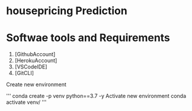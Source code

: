 # housepricing Prediction

# Softwae tools and Requirements

1. [GithubAccount]
2. [HerokuAccount]
3. [VSCodeIDE]
4. [GitCLI]

Create new environment


'''
conda create -p venv python==3.7 -y
Activate new environment
conda activate venv/
'''


